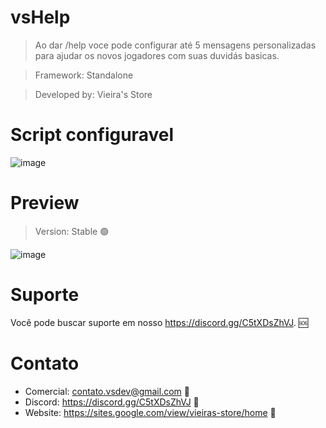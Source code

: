 # vsHelp

> Ao dar /help voce pode configurar até 5 mensagens personalizadas para ajudar os novos jogadores com suas duvidás basicas.

> Framework: Standalone

> Developed by: Vieira's Store

# Script configuravel

![image](https://user-images.githubusercontent.com/98975919/186281485-463842d7-a571-4f26-872e-744521e19b36.png)

# Preview

> Version: Stable 🟢

![image](https://user-images.githubusercontent.com/98975919/186281436-fe6ca2e4-a1bc-4370-ac8e-d1dc204d521a.png)

# Suporte
Você pode buscar suporte em nosso https://discord.gg/C5tXDsZhVJ. 🆘

# Contato
- Comercial: contato.vsdev@gmail.com 🧾
- Discord: https://discord.gg/C5tXDsZhVJ 🧾
- Website: https://sites.google.com/view/vieiras-store/home 🧾
